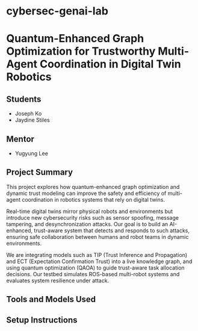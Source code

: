 # cybersec-genai-lab
# Quantum-Enhanced Graph Optimization for Trustworthy Multi-Agent Coordination in Digital Twin Robotics

## Students
- Joseph Ko  
- Jaydine Stiles  

## Mentor
- Yugyung Lee  

## Project Summary
This project explores how quantum-enhanced graph optimization and dynamic trust modeling can improve the safety and efficiency of multi-agent coordination in robotics systems that rely on digital twins.  

Real-time digital twins mirror physical robots and environments but introduce new cybersecurity risks such as sensor spoofing, message tampering, and desynchronization attacks. Our goal is to build an AI-enhanced, trust-aware system that detects and responds to such attacks, ensuring safe collaboration between humans and robot teams in dynamic environments.

We are integrating models such as TIP (Trust Inference and Propagation) and ECT (Expectation Confirmation Trust) into a live knowledge graph, and using quantum optimization (QAOA) to guide trust-aware task allocation decisions. Our testbed simulates ROS-based multi-robot systems and evaluates system resilience under attack.

## Tools and Models Used


## Setup Instructions
